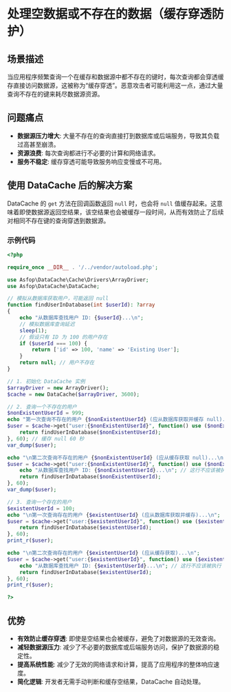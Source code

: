 # 处理空数据或不存在的数据（缓存穿透防护）

## 场景描述
当应用程序频繁查询一个在缓存和数据源中都不存在的键时，每次查询都会穿透缓存直接访问数据源，这被称为“缓存穿透”。恶意攻击者可能利用这一点，通过大量查询不存在的键来耗尽数据源资源。

## 问题痛点
- **数据源压力增大**: 大量不存在的查询直接打到数据库或后端服务，导致其负载过高甚至崩溃。
- **资源浪费**: 每次查询都进行不必要的计算和网络请求。
- **服务不稳定**: 缓存穿透可能导致服务响应变慢或不可用。

## 使用 DataCache 后的解决方案

DataCache 的 `get` 方法在回调函数返回 `null` 时，也会将 `null` 值缓存起来。这意味着即使数据源返回空结果，该空结果也会被缓存一段时间，从而有效防止了后续对相同不存在键的查询穿透到数据源。

### 示例代码

```php
<?php

require_once __DIR__ . '/../vendor/autoload.php';

use Asfop\DataCache\Cache\Drivers\ArrayDriver;
use Asfop\DataCache\DataCache;

// 模拟从数据库获取用户，可能返回 null
function findUserInDatabase(int $userId): ?array
{
    echo "从数据库查找用户 ID: {$userId}...\n";
    // 模拟数据库查询延迟
    sleep(1);
    // 假设只有 ID 为 100 的用户存在
    if ($userId === 100) {
        return ['id' => 100, 'name' => 'Existing User'];
    }
    return null; // 用户不存在
}

// 1. 初始化 DataCache 实例
$arrayDriver = new ArrayDriver();
$cache = new DataCache($arrayDriver, 3600);

// 2. 查询一个不存在的用户
$nonExistentUserId = 999;
echo "第一次查询不存在的用户 {$nonExistentUserId} (应从数据库获取并缓存 null)...\n";
$user = $cache->get("user:{$nonExistentUserId}", function() use ($nonExistentUserId) {
    return findUserInDatabase($nonExistentUserId);
}, 60); // 缓存 null 60 秒
var_dump($user);

echo "\n第二次查询不存在的用户 {$nonExistentUserId} (应从缓存获取 null)...\n";
$user = $cache->get("user:{$nonExistentUserId}", function() use ($nonExistentUserId) {
    echo "从数据库查找用户 ID: {$nonExistentUserId}...\n"; // 这行不应该被执行
    return findUserInDatabase($nonExistentUserId);
}, 60);
var_dump($user);

// 3. 查询一个存在的用户
$existentUserId = 100;
echo "\n第一次查询存在的用户 {$existentUserId} (应从数据库获取并缓存)...\n";
$user = $cache->get("user:{$existentUserId}", function() use ($existentUserId) {
    return findUserInDatabase($existentUserId);
}, 60);
print_r($user);

echo "\n第二次查询存在的用户 {$existentUserId} (应从缓存获取)...\n";
$user = $cache->get("user:{$existentUserId}", function() use ($existentUserId) {
    echo "从数据库查找用户 ID: {$existentUserId}...\n"; // 这行不应该被执行
    return findUserInDatabase($existentUserId);
}, 60);
print_r($user);

?>
```

## 优势
- **有效防止缓存穿透**: 即使是空结果也会被缓存，避免了对数据源的无效查询。
- **减轻数据源压力**: 减少了不必要的数据库或后端服务访问，保护了数据源的稳定性。
- **提高系统性能**: 减少了无效的网络请求和计算，提高了应用程序的整体响应速度。
- **简化逻辑**: 开发者无需手动判断和缓存空结果，DataCache 自动处理。

```